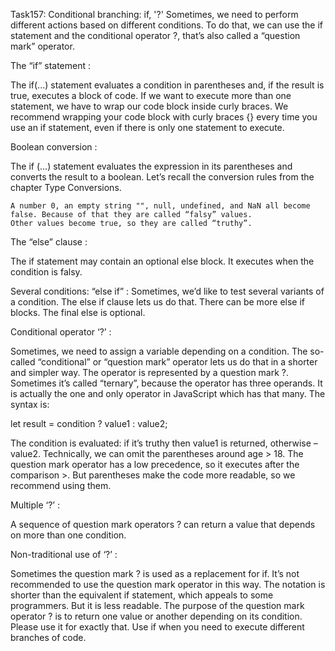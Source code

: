 Task157: Conditional branching: if, '?'
Sometimes, we need to perform different actions based on different conditions.
To do that, we can use the if statement and the conditional operator ?, that’s also called a “question mark” operator.

The “if” statement :

The if(...) statement evaluates a condition in parentheses and, if the result is true, executes a block of code.
If we want to execute more than one statement, we have to wrap our code block inside curly braces.
We recommend wrapping your code block with curly braces {} every time you use an if statement, even if there is only one statement to execute.

Boolean conversion :

The if (…) statement evaluates the expression in its parentheses and converts the result to a boolean.
Let’s recall the conversion rules from the chapter Type Conversions.

    A number 0, an empty string "", null, undefined, and NaN all become false. Because of that they are called “falsy” values.
    Other values become true, so they are called “truthy”.

The “else” clause :

The if statement may contain an optional else block. It executes when the condition is falsy.

Several conditions: “else if” :
Sometimes, we’d like to test several variants of a condition. The else if clause lets us do that.
There can be more else if blocks. The final else is optional.

Conditional operator ‘?’ :

Sometimes, we need to assign a variable depending on a condition.
The so-called “conditional” or “question mark” operator lets us do that in a shorter and simpler way.
The operator is represented by a question mark ?. Sometimes it’s called “ternary”, because the operator has three operands. It is actually the one and only operator in JavaScript which has that many.
The syntax is:

let result = condition ? value1 : value2;

The condition is evaluated: if it’s truthy then value1 is returned, otherwise – value2.
Technically, we can omit the parentheses around age > 18. The question mark operator has a low precedence, so it executes after the comparison >. But parentheses make the code more readable, so we recommend using them.

Multiple ‘?’ :

A sequence of question mark operators ? can return a value that depends on more than one condition.

Non-traditional use of ‘?’ :

Sometimes the question mark ? is used as a replacement for if.
It’s not recommended to use the question mark operator in this way.
The notation is shorter than the equivalent if statement, which appeals to some programmers. But it is less readable.
The purpose of the question mark operator ? is to return one value or another depending on its condition. Please use it for exactly that. Use if when you need to execute different branches of code.

